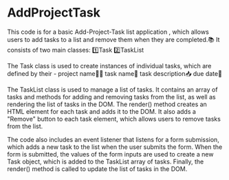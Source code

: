 # AddProjectTask

This code is for a basic Add-Project-Task list application , which allows users to add tasks to a list and remove them when they are completed.📚
It consists of two main classes: 1️⃣Task 2️⃣TaskList

The Task class is used to create instances of individual tasks, which are defined by their -
project name👩‍🦰
task name📝
task description📥
due date📆

The TaskList class is used to manage a list of tasks. 
It contains an array of tasks and methods for adding and removing tasks from the list, as well as rendering the list of tasks in the DOM. 
The render() method creates an HTML element for each task and adds it to the DOM. 
It also adds a "Remove" button to each task element, which allows users to remove tasks from the list.

The code also includes an event listener that listens for a form submission, which adds a new task to the list when the user submits the form. 
When the form is submitted, the values of the form inputs are used to create a new Task object, which is added to the TaskList array of tasks. 
Finally, the render() method is called to update the list of tasks in the DOM.
